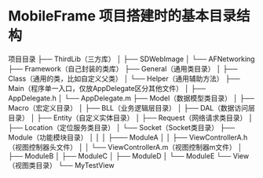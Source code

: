 # MobileFrame  项目搭建时的基本目录结构

项目目录
├── ThirdLib（三方库）
│   ├── SDWebImage
│   └── AFNetworking
├── Framework（自己封装的类库）
├── General（通用类目录）
│   ├── Class（通用的类，比如自定义父类）
│   └── Helper（通用辅助方法）
├── Main（程序单一入口，仅放AppDelegate区分其他文件）
│   ├── AppDelegate.h
│   └── AppDelegate.m
├── Model（数据模型类目录）
│   ├── Macro（宏定义目录）
│   ├── BLL（业务逻辑层目录）
│   ├── DAL（数据访问层目录）
│   ├── Entity（自定义实体目录）
│   ├── Request（网络请求类目录）
│   ├── Location（定位服务类目录）
│   └── Socket（Socket类目录）
├── Module（功能模块目录）
│   │ 
│   ├─── ModuleA
│   │      ├── ViewControllerA.h（视图控制器头文件）
│   │      └── ViewControllerA.m（视图控制器m文件）
│   ├── ModuleB
│   ├── ModuleC
│   ├── ModuleD
│   └── ModuleE
└── View（视图类目录）
    └── MyTestView

